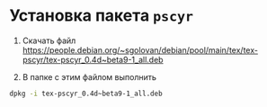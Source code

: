 # Установка пакета `pscyr`

1. Скачать файл https://people.debian.org/~sgolovan/debian/pool/main/tex/tex-pscyr/tex-pscyr_0.4d~beta9-1_all.deb

2. В папке с этим файлом выполнить

```bash
dpkg -i tex-pscyr_0.4d~beta9-1_all.deb
```
